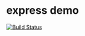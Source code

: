 express demo
============

[![Build Status](https://travis-ci.org/slugbyte/express-demo.svg?branch=master)](https://travis-ci.org/slugbyte/express-demo)  

